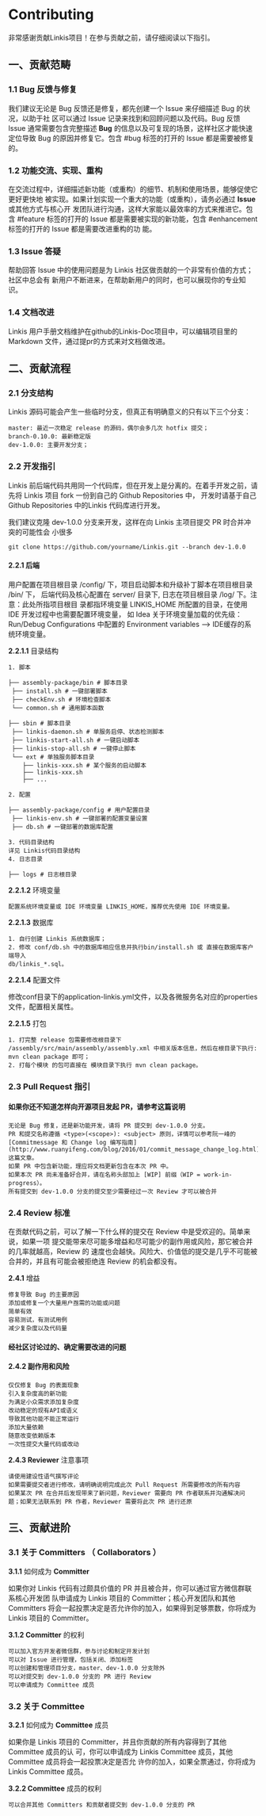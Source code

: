 # Contributing

非常感谢贡献Linkis项目！在参与贡献之前，请仔细阅读以下指引。

## 一、贡献范畴

### 1.1 Bug 反馈与修复

我们建议无论是 Bug 反馈还是修复，都先创建一个 Issue 来仔细描述 Bug 的状况，以助于社
区可以通过 Issue 记录来找到和回顾问题以及代码。Bug 反馈 Issue 通常需要包含完整描述
**Bug** 的信息以及可复现的场景，这样社区才能快速定位导致 Bug 的原因并修复它。包含
#bug 标签的打开的 Issue 都是需要被修复的。

### 1.2 功能交流、实现、重构

在交流过程中，详细描述新功能（或重构）的细节、机制和使用场景，能够促使它更好更快地
被实现。如果计划实现一个重大的功能（或重构），请务必通过 **Issue** 或其他方式与核心开
发团队进行沟通，这样大家能以最效率的方式来推进它。包含 #feature 标签的打开的 Issue
都是需要被实现的新功能，包含 #enhancement 标签的打开的 Issue 都是需要改进重构的功
能。

### 1.3 Issue 答疑

帮助回答 Issue 中的使用问题是为 Linkis 社区做贡献的一个非常有价值的方式；社区中总会有
新用户不断进来，在帮助新用户的同时，也可以展现你的专业知识。

### 1.4 文档改进

Linkis 用户手册文档维护在github的Linkis-Doc项目中，可以编辑项目里的 Markdown 文件，通过提pr的方式来对文档做改进。

## 二、贡献流程

### 2.1 分支结构

Linkis 源码可能会产生一些临时分支，但真正有明确意义的只有以下三个分支：

```
master: 最近一次稳定 release 的源码，偶尔会多几次 hotfix 提交；
branch-0.10.0: 最新稳定版
dev-1.0.0: 主要开发分支；
```

### 2.2 开发指引

Linkis 前后端代码共用同一个代码库，但在开发上是分离的。在着手开发之前，请先将 Linkis
项目 fork 一份到自己的 Github Repositories 中， 开发时请基于自己 Github Repositories 中的Linkis 代码库进行开发。

我们建议克隆 dev-1.0.0 分支来开发，这样在向 Linkis 主项目提交 PR 时合并冲突的可能性会
小很多

```
git clone https://github.com/yourname/Linkis.git --branch dev-1.0.0
```
#### 2.2.1 后端

用户配置在项目根目录 /config/ 下，项目启动脚本和升级补丁脚本在项目根目录 /bin/ 下，
后端代码及核心配置在 server/ 目录下, 日志在项目根目录 /log/ 下。注意：此处所指项目根目
录都指环境变量 LINKIS_HOME 所配置的目录，在使用 IDE 开发过程中也需要配置环境变量，
如 Idea 关于环境变量加载的优先级：Run/Debug Configurations 中配置的 Environment
variables —> IDE缓存的系统环境变量。

**2.2.1.1** 目录结构

```
1. 脚本
```
```
├── assembly-package/bin # 脚本目录
 ├── install.sh # 一键部署脚本
 ├── checkEnv.sh # 环境检查脚本
 └── common.sh # 通用脚本函数
```
```
├── sbin # 脚本目录
 ├── linkis-daemon.sh # 单服务启停、状态检测脚本
 ├── linkis-start-all.sh # 一键启动脚本
 ├── linkis-stop-all.sh # 一键停止脚本
 └── ext # 单独服务脚本目录
    ├── linkis-xxx.sh # 某个服务的启动脚本
    ├── linkis-xxx.sh 
    ├── ...
```
    
```
2. 配置
```
```
├── assembly-package/config # 用户配置目录
 ├── linkis-env.sh # 一键部署的配置变量设置
 ├── db.sh # 一键部署的数据库配置
```
```
3. 代码目录结构
详见 Linkis代码目录结构
4. 日志目录
```
```
├── logs # 日志根目录
```
**2.2.1.2** 环境变量


```
配置系统环境变量或 IDE 环境变量 LINKIS_HOME，推荐优先使用 IDE 环境变量。
```
**2.2.1.3** 数据库

```
1. 自行创建 Linkis 系统数据库；
2. 修改 conf/db.sh 中的数据库相应信息并执行bin/install.sh 或 直接在数据库客户端导入
db/linkis_*.sql。
```
**2.2.1.4** 配置文件

修改conf目录下的application-linkis.yml文件，以及各微服务名对应的properties文件，配置相关属性。

**2.2.1.5** 打包

```
1. 打完整 release 包需要修改根目录下 /assembly/src/main/assembly/assembly.xml 中相关版本信息，然后在根目录下执行: mvn clean package 即可；
2. 打每个模块 的包可直接在 模块目录下执行 mvn clean package。
```
### 2.3 Pull Request 指引

#### 如果你还不知道怎样向开源项目发起 PR，请参考这篇说明

```
无论是 Bug 修复，还是新功能开发，请将 PR 提交到 dev-1.0.0 分支。
PR 和提交名称遵循 <type>(<scope>): <subject> 原则，详情可以参考阮一峰的[Commitmessage 和 Change log 编写指南](http://www.ruanyifeng.com/blog/2016/01/commit_message_change_log.html) 这篇文章。
如果 PR 中包含新功能，理应将文档更新包含在本次 PR 中。
如果本次 PR 尚未准备好合并，请在名称头部加上 [WIP] 前缀（WIP = work-in-
progress）。
所有提交到 dev-1.0.0 分支的提交至少需要经过一次 Review 才可以被合并
```
### 2.4 Review 标准

在贡献代码之前，可以了解一下什么样的提交在 Review 中是受欢迎的。简单来说，如果一项
提交能带来尽可能多增益和尽可能少的副作用或风险，那它被合并的几率就越高，Review 的
速度也会越快。风险大、价值低的提交是几乎不可能被合并的，并且有可能会被拒绝连
Review 的机会都没有。

**2.4.1** 增益

```
修复导致 Bug 的主要原因
添加或修复一个大量用户亟需的功能或问题
简单有效
容易测试，有测试用例
减少复杂度以及代码量
```

#### 经社区讨论过的、确定需要改进的问题

#### 2.4.2 副作用和风险

```
仅仅修复 Bug 的表面现象
引入复杂度高的新功能
为满足小众需求添加复杂度
改动稳定的现有API或语义
导致其他功能不能正常运行
添加大量依赖
随意改变依赖版本
一次性提交大量代码或改动
```
**2.4.3 Reviewer** 注意事项

```
请使用建设性语气撰写评论
如果需要提交者进行修改，请明确说明完成此次 Pull Request 所需要修改的所有内容
如果某次 PR 在合并后发现带来了新问题，Reviewer 需要向 PR 作者联系并沟通解决问
题；如果无法联系到 PR 作者，Reviewer 需要将此次 PR 进行还原
```
## 三、贡献进阶

### 3.1 关于 Committers （ Collaborators ）

**3.1.1** 如何成为 **Committer**

如果你对 Linkis 代码有过颇具价值的 PR 并且被合并，你可以通过官方微信群联系核心开发团
队申请成为 Linkis 项目的 Committer；核心开发团队和其他 Committers 将会一起投票决定是否允许你的加入，如果得到足够票数，你将成为 Linkis 项目的 Committer。

**3.1.2 Committer** 的权利

```
可以加入官方开发者微信群，参与讨论和制定开发计划
可以对 Issue 进行管理，包括关闭、添加标签
可以创建和管理项目分支，master、dev-1.0.0 分支除外
可以对提交到 dev-1.0.0 分支的 PR 进行 Review
可以申请成为 Committee 成员
```
### 3.2 关于 Committee

**3.2.1** 如何成为 **Committee** 成员


如果你是 Linkis 项目的 Committer，并且你贡献的所有内容得到了其他 Committee 成员的认
可，你可以申请成为 Linkis Committee 成员，其他 Committee 成员将会一起投票决定是否允
许你的加入，如果全票通过，你将成为 Linkis Committee 成员。

**3.2.2 Committee** 成员的权利

```
可以合并其他 Committers 和贡献者提交到 dev-1.0.0 分支的 PR
```

